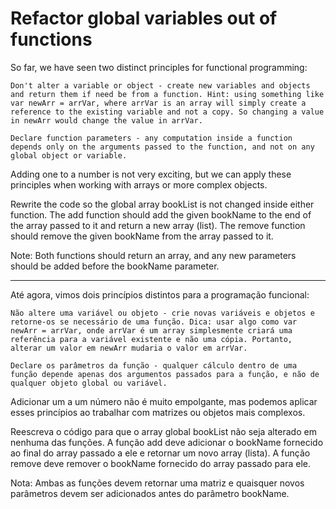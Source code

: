 # Refactor global variables out of functions

So far, we have seen two distinct principles for functional programming:

    Don't alter a variable or object - create new variables and objects and return them if need be from a function. Hint: using something like var newArr = arrVar, where arrVar is an array will simply create a reference to the existing variable and not a copy. So changing a value in newArr would change the value in arrVar.

    Declare function parameters - any computation inside a function depends only on the arguments passed to the function, and not on any global object or variable.

Adding one to a number is not very exciting, but we can apply these principles when working with arrays or more complex objects.

Rewrite the code so the global array bookList is not changed inside either function. The add function should add the given bookName to the end of the array passed to it and return a new array (list). The remove function should remove the given bookName from the array passed to it.

Note: Both functions should return an array, and any new parameters should be added before the bookName parameter.

---

Até agora, vimos dois princípios distintos para a programação funcional:

    Não altere uma variável ou objeto - crie novas variáveis ​​e objetos e retorne-os se necessário de uma função. Dica: usar algo como var newArr = arrVar, onde arrVar é um array simplesmente criará uma referência para a variável existente e não uma cópia. Portanto, alterar um valor em newArr mudaria o valor em arrVar.

    Declare os parâmetros da função - qualquer cálculo dentro de uma função depende apenas dos argumentos passados ​​para a função, e não de qualquer objeto global ou variável.

Adicionar um a um número não é muito empolgante, mas podemos aplicar esses princípios ao trabalhar com matrizes ou objetos mais complexos.

Reescreva o código para que o array global bookList não seja alterado em nenhuma das funções. A função add deve adicionar o bookName fornecido ao final do array passado a ele e retornar um novo array (lista). A função remove deve remover o bookName fornecido do array passado para ele.

Nota: Ambas as funções devem retornar uma matriz e quaisquer novos parâmetros devem ser adicionados antes do parâmetro bookName. 
